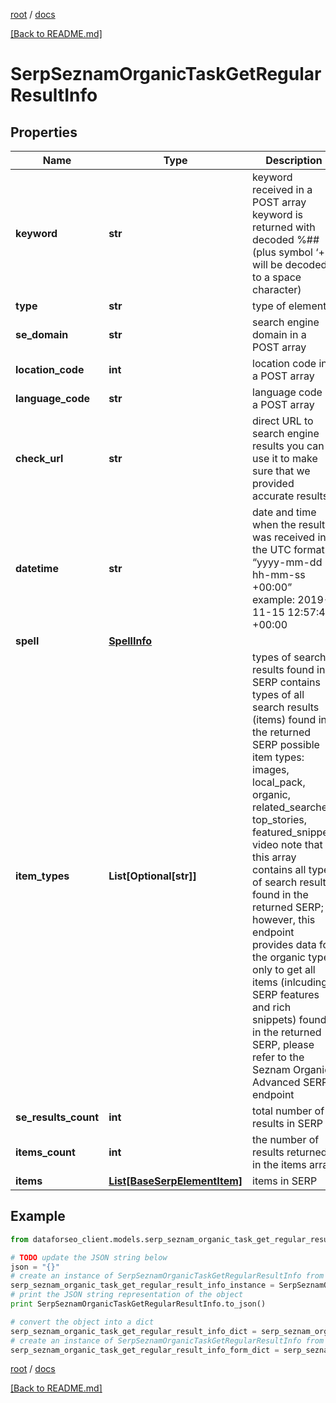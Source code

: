 [root](./../ "root") / [docs](./ "docs")

[[Back to README.md]](./../README.md "[Back to README.md]")

# SerpSeznamOrganicTaskGetRegularResultInfo

## Properties

Name | Type | Description | Notes
------------ | ------------- | ------------- | -------------
**keyword** | **str** | keyword received in a POST array keyword is returned with decoded %## (plus symbol ‘+’ will be decoded to a space character) | [optional]
**type** | **str** | type of element | [optional]
**se_domain** | **str** | search engine domain in a POST array | [optional]
**location_code** | **int** | location code in a POST array | [optional]
**language_code** | **str** | language code in a POST array | [optional]
**check_url** | **str** | direct URL to search engine results you can use it to make sure that we provided accurate results | [optional]
**datetime** | **str** | date and time when the result was received in the UTC format: “yyyy-mm-dd hh-mm-ss +00:00” example: 2019-11-15 12:57:46 +00:00 | [optional]
**spell** | [**SpellInfo**](SpellInfo.md) |  | [optional]
**item_types** | **List[Optional[str]]** | types of search results found in SERP contains types of all search results (items) found in the returned SERP possible item types: images, local_pack, organic, related_searches, top_stories, featured_snippet, video note that this array contains all types of search results found in the returned SERP; however, this endpoint provides data for the organic type only to get all items (inlcuding SERP features and rich snippets) found in the returned SERP, please refer to the Seznam Organiс Advanced SERP endpoint | [optional]
**se_results_count** | **int** | total number of results in SERP | [optional]
**items_count** | **int** | the number of results returned in the items array | [optional]
**items** | [**List[BaseSerpElementItem]**](BaseSerpElementItem.md) | items in SERP | [optional]

## Example

```python
from dataforseo_client.models.serp_seznam_organic_task_get_regular_result_info import SerpSeznamOrganicTaskGetRegularResultInfo

# TODO update the JSON string below
json = "{}"
# create an instance of SerpSeznamOrganicTaskGetRegularResultInfo from a JSON string
serp_seznam_organic_task_get_regular_result_info_instance = SerpSeznamOrganicTaskGetRegularResultInfo.from_json(json)
# print the JSON string representation of the object
print SerpSeznamOrganicTaskGetRegularResultInfo.to_json()

# convert the object into a dict
serp_seznam_organic_task_get_regular_result_info_dict = serp_seznam_organic_task_get_regular_result_info_instance.to_dict()
# create an instance of SerpSeznamOrganicTaskGetRegularResultInfo from a dict
serp_seznam_organic_task_get_regular_result_info_form_dict = serp_seznam_organic_task_get_regular_result_info.from_dict(serp_seznam_organic_task_get_regular_result_info_dict)
```

  

[root](./../ "root") / [docs](./ "docs")

[[Back to README.md]](./../README.md "[Back to README.md]")
